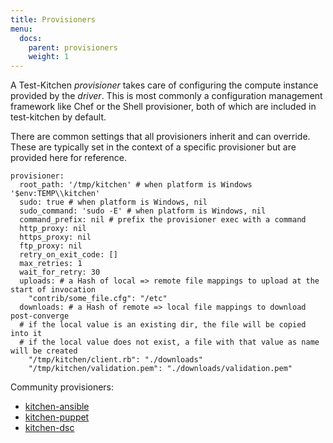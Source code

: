 ```yaml
---
title: Provisioners
menu:
  docs:
    parent: provisioners
    weight: 1
---
```


A Test-Kitchen *provisioner* takes care of configuring the compute instance provided by the *driver*. This is most commonly a configuration management framework like Chef or the Shell provisioner, both of which are included in test-kitchen by default.

There are common settings that all provisioners inherit and can override. These are typically set in the context of a specific provisioner but are provided here for reference.

```
provisioner:
  root_path: '/tmp/kitchen' # when platform is Windows '$env:TEMP\\kitchen'
  sudo: true # when platform is Windows, nil
  sudo_command: 'sudo -E' # when platform is Windows, nil
  command_prefix: nil # prefix the provisioner exec with a command
  http_proxy: nil
  https_proxy: nil
  ftp_proxy: nil
  retry_on_exit_code: []
  max_retries: 1
  wait_for_retry: 30
  uploads: # a Hash of local => remote file mappings to upload at the start of invocation
    "contrib/some_file.cfg": "/etc"
  downloads: # a Hash of remote => local file mappings to download post-converge
  # if the local value is an existing dir, the file will be copied into it
  # if the local value does not exist, a file with that value as name will be created
    "/tmp/kitchen/client.rb": "./downloads"
    "/tmp/kitchen/validation.pem": "./downloads/validation.pem"
```

Community provisioners:

* [kitchen-ansible](https://github.com/neillturner/kitchen-ansible)
* [kitchen-puppet](https://github.com/neillturner/kitchen-puppet)
* [kitchen-dsc](https://github.com/test-kitchen/kitchen-dsc)
